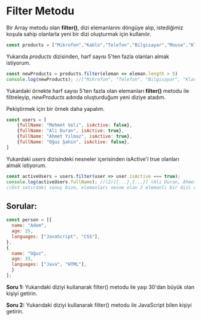# Filter Metodu

Bir Array metodu olan **filter()**, dizi elemanlarını döngüye alıp, istediğimiz koşula sahip olanlarla yeni bir dizi oluşturmak için kullanılır.

```javascript
const products = ["Mikrofon","Kablo","Telefon","Bilgisayar","Mouse","Klavye","Ekran"]
```

Yukarıda *products* dizisinden, harf sayısı 5'ten fazla olanları almak istiyorum.

```javascript
const newProducts = products.filter(eleman => eleman.length > 5)
console.log(newProducts); //["Mikrofon", "Telefon", "Bilgisayar", "Klavye"]
```

Yukardaki örnekte harf sayısı 5'ten fazla olan elemanları **filter()** metodu ile filtreleyip, *newProducts* adında oluşturduğum yeni diziye atadım.

Pekiştirmek için bir örnek daha yapalım.

```javascript
const users = [
	{fullName: "Mehmet Veli", isActive: false},
	{fullName: "Ali Duran", isActive: true},
    {fullName: "Ahmet Yılmaz", isActive: true},
    {fullName: "Oğuz Şahin", isActive: false},
]
```

Yukardaki *users* dizisindeki nesneler içerisinden isActive'i true olanları almak istiyorum.

```javascript
const activeUsers = users.filter(user => user.isActive === true);
console.log(activeUsers.fullName); //(2)[{...},{...}] (Ali Duran, Ahmet Yılmaz)
//Üst satırdaki sonuç bize, elemanları nesne olan 2 elemanlı bir dizi olduğunu söylüyor.
```

## Sorular:

```javascript
const person = [{
  name: "Adem",
  age: 25,
  languages: ["JavaScript", "CSS"],
},
{
  name: "Oğuz",
  age: 33,
  languages: ["Java", "HTML"],
  }
];
```

**Soru 1:** Yukarıdaki diziyi kullanarak filter() metodu ile yaşı 30'dan büyük olan kişiyi getirin.

**Soru 2:** Yukarıdaki diziyi kullanarak filter() metodu ile JavaScript bilen kişiyi getirin.

